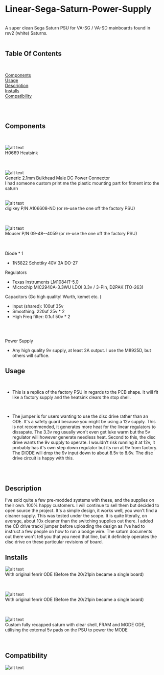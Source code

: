 # Linear-Sega-Saturn-Power-Supply
<br>
A super clean Sega Saturn PSU for VA-SG  / VA-SD mainboards found in rev2 (white) Saturns.
<br>
<br>

## Table Of Contents

<br>

[Components](#Components) <br>
[Usage](#Usage) <br>
[Description](#Description) <br>
[Installs](#Installs) <br>
[Compatibility](#Compatibility) <br>

<br>
<br>
      
## Components
<br>

![alt text](/images/H0669.jpg) <br>
H0669 Heatsink<br>
<br>
<br>

![alt text](/images/PowerConnector.jpg) <br>
Generic 2.1mm Bulkhead Male DC Power Connector <br>
I had someone custom print me the plastic mounting part for fitment into the saturn
<br>
<br>

![alt text](/images/PowerSwitchConnector.jpg) <br>
digikey P/N A106608-ND (or re-use the one off the factory PSU) <br>
<br>
<br>

![alt text](/images/Molex.jpg) <br>
Mouser P/N 09-48--4059 (or re-use the one off the factory PSU) <br>
<br>
<br>

Diode * 1

* 1N5822 Schottky 40V 3A DO-27

Regulators

* Texas Instruments LM1084IT-5.0
* Microchip MIC2940A-3.3WU LDOI 3.3v / 3-Pin, D2PAK (TO-263)

Capacitors (Go high quality! Wurth, kemet etc. )

* Input (shared): 100uf 35v
* Smoothing: 220uf 25v * 2
* High Freq filter: 0.1uf 50v * 2
<br>
<br>

Power Supply

* Any high quality 9v supply, at least 2A output. I use the M8925D, but others will suffice.
      
## Usage
<br>

* This is a replica of the factory PSU in regards to the PCB shape. It will fit like a factory supply and the heatsink clears the stop shell.<br>
<br>

* The jumper is for users wanting to use the disc drive rather than an ODE. It's a safety guard because you might be using a 12v supply.
This is not recommended, it generates more heat for the linear regulators to dissapate. The 3.3v reg usually won't even  get luke warm but the 5v regulator
will however generate needless heat.  Second to this, the disc drive wants the 9v supply to operate. I wouldn't risk running it at 12v, it probably has it's
own step down regulator but its run at 9v from factory. The DIODE will drop the 9v input down to about 8.5v to 8.6v. The disc drive circuit is happy with this.
<br>
<br>

## Description

I've sold quite a few pre-modded systems with these, and the supplies on their own. 100% happy customers. I will continue to sell them but decided to open source the project. It's a simple design, it works well, you won't find a cleaner supply. This was tested under the scope. It is quite literally, on average, about 10x cleaner than the switching supplies out there. I added the CD drive track/ jumper before uploading the design as I've had to instruct a few people on how to run a bodge wire. The saturn documents out there won't tell you that you need that line, but it definitely operates the disc drive on these particular revisions of board.

## Installs

![alt text](/images/1.jpg) <br>
With original fenrir ODE (Before the 20/21pin became a single board) <br>
<br>
<br>

![alt text](/images/2.jpg) <br>
With original fenrir ODE (Before the 20/21pin became a single board) <br>
<br>
<br>

![alt text](/images/3.jpg) <br>
Custom fully recapped saturn with clear shell,  FRAM and MODE ODE, utilising the external 5v pads on the PSU to power the MODE<br>
<br>
<br>

## Compatibility

![alt text](/images/compatible.png)


